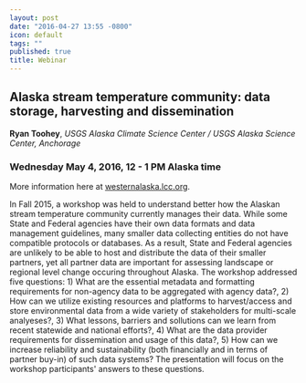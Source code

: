 ```yaml
---
layout: post
date: "2016-04-27 13:55 -0800"
icon: default
tags: ""
published: true
title: Webinar
---
```

## Alaska stream temperature community: data storage, harvesting and dissemination
**Ryan Toohey**, _USGS Alaska Climate Science Center / USGS Alaska Science Center, Anchorage_
### Wednesday May 4, 2016, 12 - 1 PM Alaska time
More information here at [westernalaska.lcc.org](https://westernalaskalcc.org/projects/SitePages/webinars.aspx).

In Fall 2015, a workshop was held to understand better how the Alaskan stream temperature community currently manages their data. While some State and Federal agencies have their own data formats and data management guidelines, many smaller data collecting entities do not have compatible protocols or databases.  As a result, State and Federal agencies are unlikely to be able to host and distribute the data of their smaller partners, yet all partner data are important for assessing landscape or regional level change occuring throughout Alaska. The workshop addressed five questions: 1) What are the essential metadata and formatting requirements for non-agency data to be aggregated with agency data?, 2) How can we utilize existing resources and platforms to harvest/access and store environmental data from a wide variety of stakeholders for multi-scale analyeses?, 3) What lessons, barriers and sollutions can we learn from recent statewide and national efforts?, 4) What are the data provider requirements for dissemination and usage of this data?, 5) How can we increase reliability and sustainability (both financially and in terms of partner buy-in) of such data systems? The presentation will focus on the workshop participants' answers to these questions.
